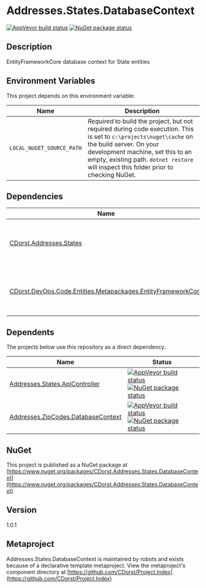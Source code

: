 # Addresses.States.DatabaseContext

[![AppVeyor build status](https://img.shields.io/appveyor/ci/cdorst/addresses-states-databasecontext.svg?label=AppVeyor&style=for-the-badge)](https://ci.appveyor.com/project/cdorst/addresses-states-databasecontext)
[![NuGet package status](https://img.shields.io/nuget/v/CDorst.Addresses.States.DatabaseContext.svg?label=NuGet&style=for-the-badge)](https://www.nuget.org/packages/CDorst.Addresses.States.DatabaseContext)

## Description

EntityFrameworkCore database context for State entities

## Environment Variables

This project depends on this environment variable:

Name | Description
---- | -----------
`LOCAL_NUGET_SOURCE_PATH` | *Required* to build the project, but not required during code execution. This is set to `c:\projects\nuget\cache` on the build server. On your development machine, set this to an empty, existing path. `dotnet restore` will inspect this folder prior to checking NuGet.

## Dependencies

Name | Status
---- | ------
[CDorst.Addresses.States](https://github.com/CDorst/Addresses.States) | [![AppVeyor build status](https://img.shields.io/appveyor/ci/cdorst/addresses-states.svg?label=AppVeyor&style=flat-square)](https://ci.appveyor.com/project/cdorst/addresses-states) [![NuGet package status](https://img.shields.io/nuget/v/CDorst.Addresses.States.svg?label=NuGet&style=flat-square)](https://www.nuget.org/packages/CDorst.Addresses.States)
[CDorst.DevOps.Code.Entities.Metapackages.EntityFrameworkCore](https://github.com/CDorst/DevOps.Code.Entities.Metapackages.EntityFrameworkCore) | [![AppVeyor build status](https://img.shields.io/appveyor/ci/cdorst/devops-code-entities-metapackages-entityframeworkc.svg?label=AppVeyor&style=flat-square)](https://ci.appveyor.com/project/cdorst/devops-code-entities-metapackages-entityframeworkc) [![NuGet package status](https://img.shields.io/nuget/v/CDorst.DevOps.Code.Entities.Metapackages.EntityFrameworkCore.svg?label=NuGet&style=flat-square)](https://www.nuget.org/packages/CDorst.DevOps.Code.Entities.Metapackages.EntityFrameworkCore)

## Dependents

The projects below use this repository as a direct dependency.

Name | Status
---- | ------
[Addresses.States.ApiController](https://github.com/CDorst/Addresses.States.ApiController) | [![AppVeyor build status](https://img.shields.io/appveyor/ci/cdorst/addresses-states-apicontroller.svg?label=AppVeyor&style=flat-square)](https://ci.appveyor.com/project/cdorst/addresses-states-apicontroller) [![NuGet package status](https://img.shields.io/nuget/v/CDorst.Addresses.States.ApiController.svg?label=NuGet&style=flat-square)](https://www.nuget.org/packages/CDorst.Addresses.States.ApiController)
[Addresses.ZipCodes.DatabaseContext](https://github.com/CDorst/Addresses.ZipCodes.DatabaseContext) | [![AppVeyor build status](https://img.shields.io/appveyor/ci/cdorst/addresses-zipcodes-databasecontext.svg?label=AppVeyor&style=flat-square)](https://ci.appveyor.com/project/cdorst/addresses-zipcodes-databasecontext) [![NuGet package status](https://img.shields.io/nuget/v/CDorst.Addresses.ZipCodes.DatabaseContext.svg?label=NuGet&style=flat-square)](https://www.nuget.org/packages/CDorst.Addresses.ZipCodes.DatabaseContext)

## NuGet


This project is published as a NuGet package at [https://www.nuget.org/packages/CDorst.Addresses.States.DatabaseContext](https://www.nuget.org/packages/CDorst.Addresses.States.DatabaseContext)

## Version

1.0.1

## Metaproject

Addresses.States.DatabaseContext is maintained by robots and exists because of a declarative template metaproject. View the metaproject's component directory at [https://github.com/CDorst/Project.Index](https://github.com/CDorst/Project.Index)

